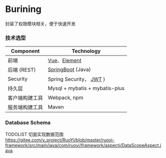# Burining
封装了权限模块相关，便于快速开发


### 技术选型
Component         | Technology
---               | ---
前端               | [Vue](https://cn.vuejs.org/)、[Element](http://element-cn.eleme.io/#/zh-CN)
后端 (REST)        | [SpringBoot](https://projects.spring.io/spring-boot) (Java)
Security          | Spring Security， [JWT](https://github.com/auth0/java-jwt) )
持久层              | Mysql + mybatis + mybatis-plus 
客户端构建工具       | Webpack, npm
服务端构建工具       | Maven

### Database Schema


TODOLIST
切面实现数据范围
https://gitee.com/y_project/RuoYi/blob/master/ruoyi-framework/src/main/java/com/ruoyi/framework/aspectj/DataScopeAspect.java
